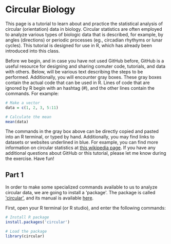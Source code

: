 # Circular Biology
This page is a tutorial to learn about and practice the statistical analysis of circular (orientation) data in biology.  Circular statistics are often employed to analyze various types of biologic data that is described, for example, by angles (directions) or periodic processes (eg., circadian rhythyms or lunar cycles).  This tutorial is designed for use in R, which has already been introduced into this class.

Before we begin, and in case you have not used GitHub before, GitHub is a useful resource for designing and sharing comuter code, tutorials, and data with others.  Below, will be various text describing the steps to be performed.  Additionally, you will encounter gray boxes.  These gray boxes contain the actual code that can be used in R.  Lines of code that are ignored by R begin with an hashtag (#), and the other lines contain the commands.  For example:
```R
# Make a vector
data = c(1, 2, 3, 5:11)

# Calculate the mean
mean(data)
```
The commands in the gray box above can be directly copied and pasted into an R terminal, or typed by hand.  Additionally, you may find links to datasets or websites underlined in blue.  For example, you can find more information on circular statistics at [this wikipedia page](https://en.wikipedia.org/wiki/Directional_statistics). If you have any additional questions about GitHub or this tutorial, please let me know during the exercise.  Have fun!

## Part 1
In order to make some specialized commands available to us to analyze circular data, we are going to install a 'package'.  The package is called ['circular'](https://cran.r-project.org/web/packages/circular/index.html), and its manual is available [here](https://cran.r-project.org/web/packages/circular/circular.pdf).

First, open your R terminal (or R studio), and enter the following commands:
```R
# Install R package
install.packages('circular')

# Load the package
library(circular)
```

